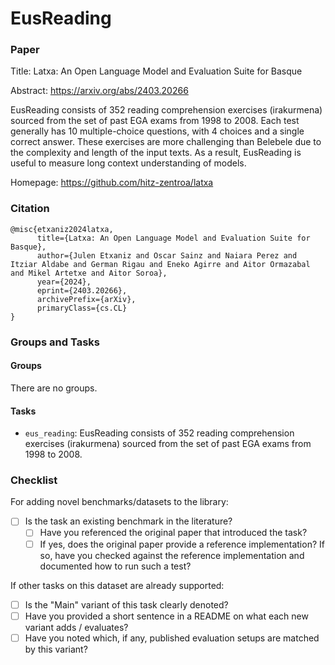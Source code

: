 # EusReading

### Paper

Title: Latxa: An Open Language Model and Evaluation Suite for Basque

Abstract: https://arxiv.org/abs/2403.20266

EusReading consists of 352 reading comprehension exercises (irakurmena) sourced from the set of past EGA exams from 1998 to 2008. Each test generally has 10 multiple-choice questions, with 4 choices and a single correct answer. These exercises are more challenging than Belebele due to the complexity and length of the input texts. As a result, EusReading is useful to measure long context understanding of models.

Homepage: https://github.com/hitz-zentroa/latxa

### Citation

```
@misc{etxaniz2024latxa,
      title={Latxa: An Open Language Model and Evaluation Suite for Basque},
      author={Julen Etxaniz and Oscar Sainz and Naiara Perez and Itziar Aldabe and German Rigau and Eneko Agirre and Aitor Ormazabal and Mikel Artetxe and Aitor Soroa},
      year={2024},
      eprint={2403.20266},
      archivePrefix={arXiv},
      primaryClass={cs.CL}
}
```

### Groups and Tasks

#### Groups

There are no groups.

#### Tasks

* `eus_reading`: EusReading consists of 352 reading comprehension exercises (irakurmena) sourced from the set of past EGA exams from 1998 to 2008.

### Checklist

For adding novel benchmarks/datasets to the library:

* [ ] Is the task an existing benchmark in the literature?
    * [ ] Have you referenced the original paper that introduced the task?
    * [ ] If yes, does the original paper provide a reference implementation? If so, have you checked against the reference implementation and documented how to run such a test?

If other tasks on this dataset are already supported:

* [ ] Is the "Main" variant of this task clearly denoted?
* [ ] Have you provided a short sentence in a README on what each new variant adds / evaluates?
* [ ] Have you noted which, if any, published evaluation setups are matched by this variant?
